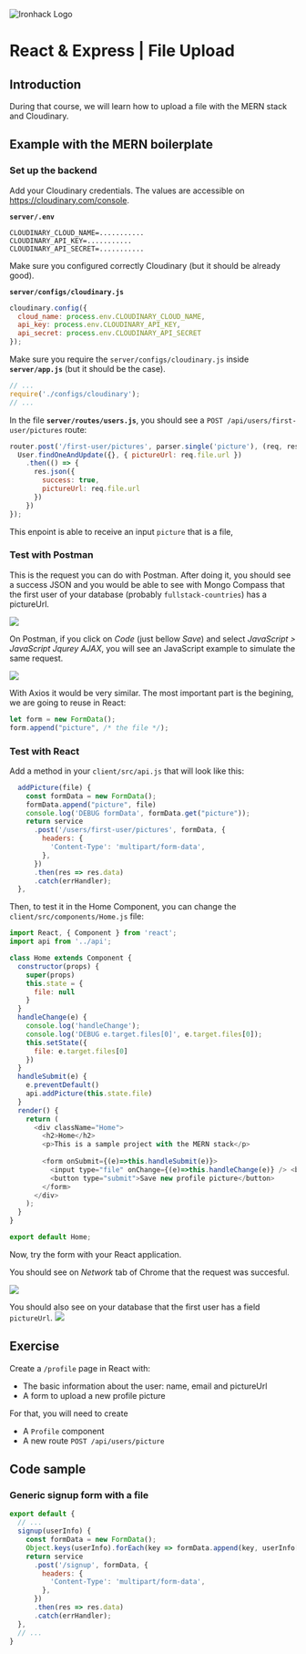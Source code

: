 ![Ironhack Logo](https://i.imgur.com/1QgrNNw.png)

# React & Express | File Upload

## Introduction

During that course, we will learn how to upload a file with the MERN stack and Cloudinary. 

## Example with the MERN boilerplate

### Set up the backend

Add your Cloudinary credentials. The values are accessible on https://cloudinary.com/console.

**`server/.env`**
```
CLOUDINARY_CLOUD_NAME=...........
CLOUDINARY_API_KEY=...........
CLOUDINARY_API_SECRET=...........
```

Make sure you configured correctly Cloudinary (but it should be already good).

**`server/configs/cloudinary.js`**
```js
cloudinary.config({
  cloud_name: process.env.CLOUDINARY_CLOUD_NAME,
  api_key: process.env.CLOUDINARY_API_KEY,
  api_secret: process.env.CLOUDINARY_API_SECRET
});
```

Make sure you require the `server/configs/cloudinary.js` inside **`server/app.js`** (but it should be the case).
```js
// ...
require('./configs/cloudinary');
// ...
```

In the file **`server/routes/users.js`**, you should see a `POST /api/users/first-user/pictures` route:
```js
router.post('/first-user/pictures', parser.single('picture'), (req, res, next) => {
  User.findOneAndUpdate({}, { pictureUrl: req.file.url })
    .then(() => {
      res.json({
        success: true,
        pictureUrl: req.file.url
      })
    })
});
```

This enpoint is able to receive an input `picture` that is a file, 



### Test with Postman

This is the request you can do with Postman. After doing it, you should see a success JSON and you would be able to see with Mongo Compass that the first user of your database (probably `fullstack-countries`) has a pictureUrl.

![](https://i.imgur.com/lk5kue9.png)


On Postman, if you click on *Code* (just bellow *Save*) and select *JavaScript > JavaScript Jqurey AJAX*, you will see an JavaScript example to simulate the same request. 

![](https://i.imgur.com/zlCDYRI.png)

With Axios it would be very similar. The most important part is the begining, we are going to reuse in React:

```js
let form = new FormData();
form.append("picture", /* the file */);
```


### Test with React

Add a method in your `client/src/api.js` that will look like this:

```js
  addPicture(file) {
    const formData = new FormData();
    formData.append("picture", file)
    console.log('DEBUG formData', formData.get("picture"));
    return service
      .post('/users/first-user/pictures', formData, {
        headers: {
          'Content-Type': 'multipart/form-data',
        },
      })
      .then(res => res.data)
      .catch(errHandler);
  },
```

Then, to test it in the Home Component, you can change the `client/src/components/Home.js` file:

```js
import React, { Component } from 'react';
import api from '../api';

class Home extends Component {
  constructor(props) {
    super(props)
    this.state = {
      file: null
    }
  }
  handleChange(e) {
    console.log('handleChange');
    console.log('DEBUG e.target.files[0]', e.target.files[0]);
    this.setState({
      file: e.target.files[0]
    })
  }
  handleSubmit(e) {
    e.preventDefault()
    api.addPicture(this.state.file)
  }
  render() {                
    return (
      <div className="Home">
        <h2>Home</h2>
        <p>This is a sample project with the MERN stack</p>
        
        <form onSubmit={(e)=>this.handleSubmit(e)}>
          <input type="file" onChange={(e)=>this.handleChange(e)} /> <br/>
          <button type="submit">Save new profile picture</button>
        </form>
      </div>
    );
  }
}

export default Home;
```

Now, try the form with your React application.

You should see on *Network* tab of Chrome that the request was succesful.

![](https://i.imgur.com/K8SiVhK.png)

You should also see on your database that the first user has a field `pictureUrl`.
![](https://i.imgur.com/aJDz8K7.png) 

## Exercise

Create a `/profile` page in React with:
- The basic information about the user: name, email and pictureUrl
- A form to upload a new profile picture

For that, you will need to create 
- A `Profile` component
- A new route `POST /api/users/picture`


## Code sample

### Generic signup form with a file

```js
export default {
  // ...
  signup(userInfo) {
    const formData = new FormData();
    Object.keys(userInfo).forEach(key => formData.append(key, userInfo[key]));
    return service
      .post('/signup', formData, {
        headers: {
          'Content-Type': 'multipart/form-data',
        },
      })
      .then(res => res.data)
      .catch(errHandler);
  },
  // ...
}
```